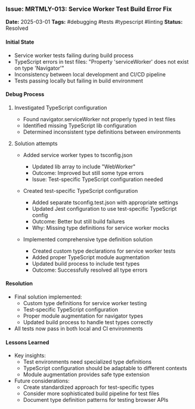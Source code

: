 ### Issue: MRTMLY-013: Service Worker Test Build Error Fix
**Date:** 2025-03-01
**Tags:** #debugging #tests #typescript #linting
**Status:** Resolved

#### Initial State
- Service worker tests failing during build process
- TypeScript errors in test files: "Property 'serviceWorker' does not exist on type 'Navigator'"
- Inconsistency between local development and CI/CD pipeline
- Tests passing locally but failing in build environment

#### Debug Process
1. Investigated TypeScript configuration
   - Found navigator.serviceWorker not properly typed in test files
   - Identified missing TypeScript lib configuration
   - Determined inconsistent type definitions between environments

2. Solution attempts
   - Added service worker types to tsconfig.json
     - Updated lib array to include "WebWorker"
     - Outcome: Improved but still some type errors
     - Issue: Test-specific TypeScript configuration needed

   - Created test-specific TypeScript configuration
     - Added separate tsconfig.test.json with appropriate settings
     - Updated Jest configuration to use test-specific TypeScript config
     - Outcome: Better but still build failures
     - Why: Missing type definitions for service worker mocks

   - Implemented comprehensive type definition solution
     - Created custom type declarations for service worker tests
     - Added proper TypeScript module augmentation
     - Updated build process to include test types
     - Outcome: Successfully resolved all type errors

#### Resolution
- Final solution implemented:
  - Custom type definitions for service worker testing
  - Test-specific TypeScript configuration
  - Proper module augmentation for navigator types
  - Updated build process to handle test types correctly
- All tests now pass in both local and CI environments

#### Lessons Learned
- Key insights:
  - Test environments need specialized type definitions
  - TypeScript configuration should be adaptable to different contexts
  - Module augmentation provides safe type extension
- Future considerations:
  - Create standardized approach for test-specific types
  - Consider more sophisticated build pipeline for test files
  - Document type definition patterns for testing browser APIs